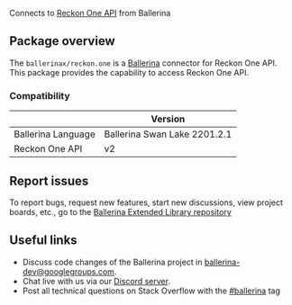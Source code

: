 Connects to [Reckon One API](https://developer.reckon.com/api-details#api=reckon-one-api-v2) from Ballerina

## Package overview
The `ballerinax/reckon.one` is a [Ballerina](https://ballerina.io/) connector for Reckon One API.
This package provides the capability to access Reckon One API.

### Compatibility
|                               | Version                         |
|-------------------------------|---------------------------------|
| Ballerina Language            | Ballerina Swan Lake 2201.2.1      | 
| Reckon One API                | v2                              |

## Report issues
To report bugs, request new features, start new discussions, view project boards, etc., go to the [Ballerina Extended Library repository](https://github.com/ballerina-platform/ballerina-extended-library)

## Useful links
- Discuss code changes of the Ballerina project in [ballerina-dev@googlegroups.com](mailto:ballerina-dev@googlegroups.com).
- Chat live with us via our [Discord server](https://discord.gg/ballerinalang).
- Post all technical questions on Stack Overflow with the [#ballerina](https://stackoverflow.com/questions/tagged/ballerina) tag
